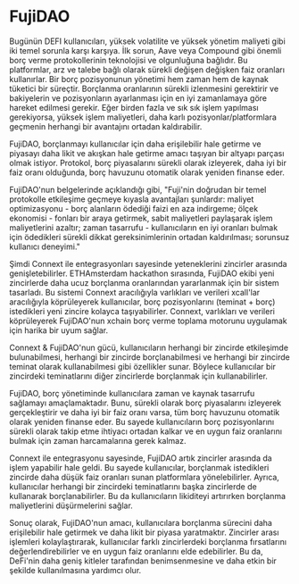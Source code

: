 # FujiDAO

Bugünün DEFI kullanıcıları, yüksek volatilite ve yüksek yönetim maliyeti gibi iki temel sorunla karşı karşıya. İlk sorun, Aave veya Compound gibi önemli borç verme protokollerinin teknolojisi ve olgunluğuna bağlıdır. Bu platformlar, arz ve talebe bağlı olarak sürekli değişen değişken faiz oranları kullanırlar. Bir borç pozisyonunun yönetimi hem zaman hem de kaynak tüketici bir süreçtir. Borçlanma oranlarının sürekli izlenmesini gerektirir ve bakiyelerin ve pozisyonların ayarlanması için en iyi zamanlamaya göre hareket edilmesi gerekir. Eğer birden fazla ve sık sık işlem yapılması gerekiyorsa, yüksek işlem maliyetleri, daha karlı pozisyonlar/platformlara geçmenin herhangi bir avantajını ortadan kaldırabilir.

FujiDAO, borçlanmayı kullanıcılar için daha erişilebilir hale getirme ve piyasayı daha likit ve akışkan hale getirme amacı taşıyan bir altyapı parçası olmak istiyor. Protokol, borç piyasalarını sürekli olarak izleyerek, daha iyi bir faiz oranı olduğunda, borç havuzunu otomatik olarak yeniden finanse eder.

FujiDAO'nun belgelerinde açıklandığı gibi, "Fuji'nin doğrudan bir temel protokolle etkileşime geçmeye kıyasla avantajları şunlardır: maliyet optimizasyonu - borç alanların ödediği faizi en aza indirgeme; ölçek ekonomisi - fonları bir araya getirmek, sabit maliyetleri paylaşarak işlem maliyetlerini azaltır; zaman tasarrufu - kullanıcıların en iyi oranları bulmak için ödedikleri sürekli dikkat gereksinimlerinin ortadan kaldırılması; sorunsuz kullanıcı deneyimi."

Şimdi Connext ile entegrasyonları sayesinde yeteneklerini zincirler arasında genişletebilirler. ETHAmsterdam hackathon sırasında, FujiDAO ekibi yeni zincirlerde daha ucuz borçlanma oranlarından yararlanmak için bir sistem tasarladı. Bu sistemi Connext aracılığıyla varlıkları ve verileri xcall'lar aracılığıyla köprüleyerek kullanıcılar, borç pozisyonlarını (teminat + borç) istedikleri yeni zincire kolayca taşıyabilirler. Connext, varlıkları ve verileri köprüleyerek FujiDAO'nun xchain borç verme toplama motorunu uygulamak için harika bir uyum sağlar.

Connext & FujiDAO'nun gücü, kullanıcıların herhangi bir zincirde etkileşimde bulunabilmesi, herhangi bir zincirde borçlanabilmesi ve herhangi bir zincirde teminat olarak kullanabilmesi gibi özellikler sunar. Böylece kullanıcılar bir zincirdeki teminatlarını diğer zincirlerde borçlanmak için kullanabilirler.

FujiDAO, borç yönetiminde kullanıcılara zaman ve kaynak tasarrufu sağlamayı amaçlamaktadır. Bunu, sürekli olarak borç piyasalarını izleyerek gerçekleştirir ve daha iyi bir faiz oranı varsa, tüm borç havuzunu otomatik olarak yeniden finanse eder. Bu sayede kullanıcıların borç pozisyonlarını sürekli olarak takip etme ihtiyacı ortadan kalkar ve en uygun faiz oranlarını bulmak için zaman harcamalarına gerek kalmaz.

Connext ile entegrasyonu sayesinde, FujiDAO artık zincirler arasında da işlem yapabilir hale geldi. Bu sayede kullanıcılar, borçlanmak istedikleri zincirde daha düşük faiz oranları sunan platformlara yönelebilirler. Ayrıca, kullanıcılar herhangi bir zincirdeki teminatlarını başka zincirlerde de kullanarak borçlanabilirler. Bu da kullanıcıların likiditeyi artırırken borçlanma maliyetlerini düşürmelerini sağlar.

Sonuç olarak, FujiDAO'nun amacı, kullanıcılara borçlanma sürecini daha erişilebilir hale getirmek ve daha likit bir piyasa yaratmaktır. Zincirler arası işlemleri kolaylaştırarak, kullanıcılar farklı zincirlerdeki borçlanma fırsatlarını değerlendirebilirler ve en uygun faiz oranlarını elde edebilirler. Bu da, DeFi'nin daha geniş kitleler tarafından benimsenmesine ve daha etkin bir şekilde kullanılmasına yardımcı olur.


